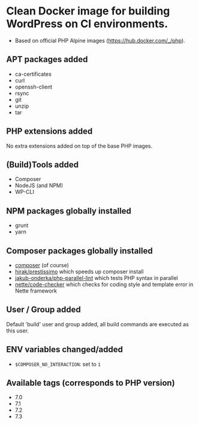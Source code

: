# Clean Docker image for building WordPress on CI environments.

* Based on official PHP Alpine images (https://hub.docker.com/_/php).

## APT packages added

* ca-certificates
* curl
* openssh-client
* rsync
* git
* unzip
* tar

## PHP extensions added

No extra extensions added on top of the base PHP images.

## (Build)Tools added

* Composer
* NodeJS (and NPM)
* WP-CLI

## NPM packages globally installed

* grunt
* yarn

## Composer packages globally installed

* [composer](https://getcomposer.org/) (of course)
* [hirak/prestissimo](https://github.com/hirak/prestissimo) which speeds up composer install
* [jakub-onderka/php-parallel-lint](https://github.com/JakubOnderka/PHP-Parallel-Lint) which tests PHP syntax in parallel
* [nette/code-checker](https://github.com/nette/code-checker) which checks for coding style and template error in Nette framework
 
## User / Group added

Default 'build' user and group added, all build commands are executed as this user.

## ENV variables changed/added

* `$COMPOSER_NO_INTERACTION`: set to `1`

## Available tags (corresponds to PHP version)

* 7.0
* 7.1
* 7.2
* 7.3